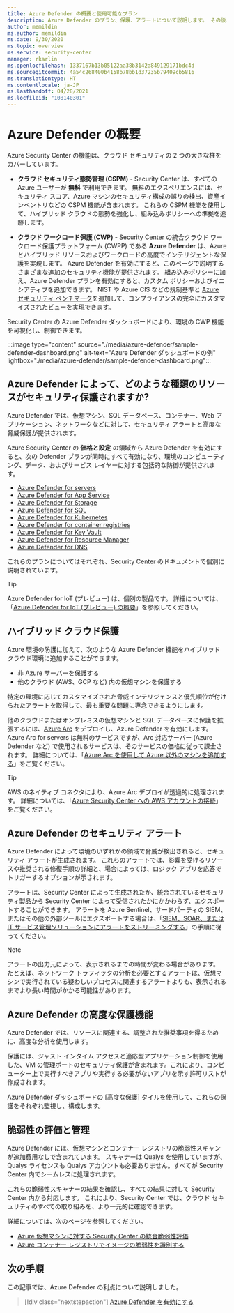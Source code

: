 ```yaml
---
title: Azure Defender の概要と使用可能なプラン
description: Azure Defender のプラン、保護、アラートについて説明します。 その後、サブスクリプションで Azure Defender を有効にして高度なセキュリティを実現します。
author: memildin
ms.author: memildin
ms.date: 9/30/2020
ms.topic: overview
ms.service: security-center
manager: rkarlin
ms.openlocfilehash: 1337167b13b05122aa38b3142a849129171bdc4d
ms.sourcegitcommit: 4a54c268400b4158b78bb1d37235b79409cb5816
ms.translationtype: HT
ms.contentlocale: ja-JP
ms.lasthandoff: 04/28/2021
ms.locfileid: "108140301"
---
```

# <a name="introduction-to-azure-defender"></a>Azure Defender の概要

Azure Security Center の機能は、クラウド セキュリティの 2 つの大きな柱をカバーしています。

- **クラウド セキュリティ態勢管理 (CSPM)** - Security Center は、すべての Azure ユーザーが **無料** で利用できます。 無料のエクスペリエンスには、セキュリティ スコア、Azure マシンのセキュリティ構成の誤りの検出、資産インベントリなどの CSPM 機能が含まれます。 これらの CSPM 機能を使用して、ハイブリッド クラウドの態勢を強化し、組み込みポリシーへの準拠を追跡します。

- **クラウド ワークロード保護 (CWP)** - Security Center の統合クラウド ワークロード保護プラットフォーム (CWPP) である **Azure Defender** は、Azure とハイブリッド リソースおよびワークロードの高度でインテリジェントな保護を実現します。 Azure Defender を有効にすると、このページで説明するさまざまな追加のセキュリティ機能が提供されます。 組み込みポリシーに加え、Azure Defender プランを有効にすると、カスタム ポリシーおよびイニシアティブを追加できます。 NIST や Azure CIS などの規制基準と [Azure セキュリティ ベンチマーク](/security/benchmark/azure/introduction)を追加して、コンプライアンスの完全にカスタマイズされたビューを実現できます。

Security Center の Azure Defender ダッシュボードにより、環境の CWP 機能を可視化し、制御できます。

:::image type="content" source="./media/azure-defender/sample-defender-dashboard.png" alt-text="Azure Defender ダッシュボードの例" lightbox="./media/azure-defender/sample-defender-dashboard.png":::

## <a name="what-resource-types-can-azure-defender-secure"></a>Azure Defender によって、どのような種類のリソースがセキュリティ保護されますか?

Azure Defender では、仮想マシン、SQL データベース、コンテナー、Web アプリケーション、ネットワークなどに対して、セキュリティ アラートと高度な脅威保護が提供されます。

Azure Security Center の **価格と設定** の領域から Azure Defender を有効にすると、次の Defender プランが同時にすべて有効になり、環境のコンピューティング、データ、およびサービス レイヤーに対する包括的な防御が提供されます。

- [Azure Defender for servers](defender-for-servers-introduction.md)
- [Azure Defender for App Service](defender-for-app-service-introduction.md)
- [Azure Defender for Storage](defender-for-storage-introduction.md)
- [Azure Defender for SQL](defender-for-sql-introduction.md)
- [Azure Defender for Kubernetes](defender-for-kubernetes-introduction.md)
- [Azure Defender for container registries](defender-for-container-registries-introduction.md)
- [Azure Defender for Key Vault](defender-for-key-vault-introduction.md)
- [Azure Defender for Resource Manager](defender-for-resource-manager-introduction.md)
- [Azure Defender for DNS](defender-for-dns-introduction.md)

これらのプランについてはそれぞれ、Security Center のドキュメントで個別に説明されています。

> [!TIP]
> Azure Defender for IoT (プレビュー) は、個別の製品です。 詳細については、「[Azure Defender for IoT (プレビュー) の概要](../defender-for-iot/overview.md)」を参照してください。 

## <a name="hybrid-cloud-protection"></a>ハイブリッド クラウド保護

Azure 環境の防護に加えて、次のような Azure Defender 機能をハイブリッド クラウド環境に追加することができます。

- 非 Azure サーバーを保護する
- 他のクラウド (AWS、GCP など) 内の仮想マシンを保護する

特定の環境に応じてカスタマイズされた脅威インテリジェンスと優先順位が付けられたアラートを取得して、最も重要な問題に専念できるようにします。

他のクラウドまたはオンプレミスの仮想マシンと SQL データベースに保護を拡張するには、[Azure Arc](https://azure.microsoft.com/services/azure-arc/) をデプロイし、Azure Defender を有効にします。 Azure Arc for servers は無料のサービスですが、Arc 対応サーバー (Azure Defender など) で使用されるサービスは、そのサービスの価格に従って課金されます。 詳細については、「[Azure Arc を使用して Azure 以外のマシンを追加する](quickstart-onboard-machines.md#add-non-azure-machines-with-azure-arc)」をご覧ください。

> [!TIP]
> AWS のネイティブ コネクタにより、Azure Arc デプロイが透過的に処理されます。 詳細については、「[Azure Security Center への AWS アカウントの接続](quickstart-onboard-aws.md)」をご覧ください。



## <a name="azure-defender-security-alerts"></a>Azure Defender のセキュリティ アラート 

Azure Defender によって環境のいずれかの領域で脅威が検出されると、セキュリティ アラートが生成されます。 これらのアラートでは、影響を受けるリソースや推奨される修復手順の詳細と、場合によっては、ロジック アプリを応答でトリガーするオプションが示されます。

アラートは、Security Center によって生成されたか、統合されているセキュリティ製品から Security Center によって受信されたかにかかわらず、エクスポートすることができます。 アラートを Azure Sentinel、サードパーティの SIEM、またはその他の外部ツールにエクスポートする場合は、「[SIEM、SOAR、または IT サービス管理ソリューションにアラートをストリーミングする](export-to-siem.md)」の手順に従ってください。

> [!NOTE]
> アラートの出力元によって、表示されるまでの時間が変わる場合があります。 たとえば、ネットワーク トラフィックの分析を必要とするアラートは、仮想マシンで実行されている疑わしいプロセスに関連するアラートよりも、表示されるまでより長い時間がかかる可能性があります。


## <a name="azure-defender-advanced-protection-capabilities"></a>Azure Defender の高度な保護機能

Azure Defender では、リソースに関連する、調整された推奨事項を得るために、高度な分析を使用します。 

保護には、ジャスト インタイム アクセスと適応型アプリケーション制御を使用した、VM の管理ポートのセキュリティ保護が含まれます。これにより、コンピューター上で実行すべきアプリや実行する必要がないアプリを示す許可リストが作成されます。 

Azure Defender ダッシュボードの [高度な保護] タイルを使用して、これらの保護をそれぞれ監視し、構成します。 

## <a name="vulnerability-assessment-and-management"></a>脆弱性の評価と管理

Azure Defender には、仮想マシンとコンテナー レジストリの脆弱性スキャンが追加費用なしで含まれています。 スキャナーは Qualys を使用していますが、Qualys ライセンスも Qualys アカウントも必要ありません。すべてが Security Center 内でシームレスに処理されます。 

これらの脆弱性スキャナーの結果を確認し、すべての結果に対して Security Center 内から対応します。 これにより、Security Center では、クラウド セキュリティのすべての取り組みを、より一元的に確認できます。

詳細については、次のページを参照してください。

- [Azure 仮想マシンに対する Security Center の統合脆弱性評価](deploy-vulnerability-assessment-vm.md)
- [Azure コンテナー レジストリでイメージの脆弱性を識別する](defender-for-container-registries-usage.md#identify-vulnerabilities-in-images-in-other-container-registries)



## <a name="next-steps"></a>次の手順

この記事では、Azure Defender の利点について説明しました。 

> [!div class="nextstepaction"]
> [Azure Defender を有効にする](enable-azure-defender.md)